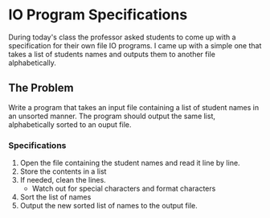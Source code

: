 # IO Program Specifications

During today's class the professor asked students to come up with a specification for their own file IO programs. I came up with a simple one that takes a list of students names and outputs them to another file alphabetically.

## The Problem

Write a program that takes an input file containing a list of student names in an unsorted manner. The program should output the same list, alphabetically sorted to an ouput file.

### Specifications

1. Open the file containing the student names and read it line by line.
2. Store the contents in a list
3. If needed, clean the lines.
    - Watch out for special characters and format characters
4. Sort the list of names 
5. Output the new sorted list of names to the output file.